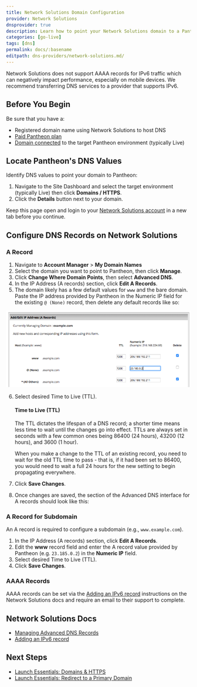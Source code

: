 ```yaml
---
title: Network Solutions Domain Configuration
provider: Network Solutions
dnsprovider: true
description: Learn how to point your Network Solutions domain to a Pantheon site.
categories: [go-live]
tags: [dns]
permalink: docs/:basename
editpath: dns-providers/network-solutions.md/
---
```


<Alert type="danger" title="Warning">

Network Solutions does not support AAAA records for IPv6 traffic which can negatively impact performance, especially on mobile devices. We recommend transferring DNS services to a provider that supports IPv6.

</Alert>

## Before You Begin
Be sure that you have a:

- Registered domain name using Network Solutions to host DNS
- [Paid Pantheon plan](/guides/launch/plans)
- [Domain connected](/guides/launch/domains) to the target Pantheon environment (typically Live)

## Locate Pantheon's DNS Values
Identify DNS values to point your domain to Pantheon:

1. Navigate to the Site Dashboard and select the target environment (typically <span class="glyphicons glyphicons-cardio"></span> Live) then click **<span class="glyphicons glyphicons-global"></span> Domains / HTTPS**.
2. Click the **Details** button next to your domain.

Keep this page open and login to your [Network Solutions account](https://www.networksolutions.com) in a new tab before you continue.

## Configure DNS Records on Network Solutions

### A Record
1. Navigate to **Account Manager** > **My Domain Names**
2. Select the domain you want to point to Pantheon, then click **Manage**.
3. Click **Change Where Domain Points**, then select **Advanced DNS**.
4. In the IP Address (A records) section, click **Edit A Records**.
5. The domain likely has a few default values for `www` and the bare domain. Paste the IP address provided by Pantheon in the Numeric IP field for the existing `@ (None)` record, then delete any default records like so:

  ![Network Solutions Edit A Records](../../images/dns/networksolutions/default-a-records.png)

6. Select desired Time to Live (TTL).

    <Accordion title="Learn More" id="ttl" icon="info-sign">

    #### Time to Live (TTL)

    The TTL dictates the lifespan of a DNS record; a shorter time means less time to wait until the changes go into effect. TTLs are always set in seconds with a few common ones being 86400 (24 hours),  43200 (12 hours), and 3600 (1 hour).

    When you make a change to the TTL of an existing record, you need to wait for the old TTL time to pass - that is, if it had been set to 86400, you would need to wait a full 24 hours for the new setting to begin propagating everywhere.

    </Accordion>

7. Click **Save Changes**.
8. Once changes are saved, the section of the Advanced DNS interface for A records should look like this:

### A Record for Subdomain
An A record is required to configure a subdomain (e.g., `www.example.com`).

1. In the IP Address (A records) section, click **Edit A Records**.
2. Edit the **www** record field and enter the A record value provided by Pantheon (e.g. `23.185.0.2`) in the **Numeric IP** field.
3. Select desired Time to Live (TTL).
4. Click **Save Changes**.

### AAAA Records
AAAA records can be set via the [Adding an IPv6 record](http://www.networksolutions.com/support/Adding-an-IPv6-record/) instructions on the Network Solutions docs and require an email to their support to complete.

## Network Solutions Docs

* [Managing Advanced DNS Records](http://www.networksolutions.com/support/how-to-manage-advanced-dns-records/)
* [Adding an IPv6 record](http://www.networksolutions.com/support/Adding-an-IPv6-record/)

## Next Steps

* [Launch Essentials: Domains & HTTPS](/guides/launch/domains)
* [Launch Essentials: Redirect to a Primary Domain](/guides/launch/redirects)
